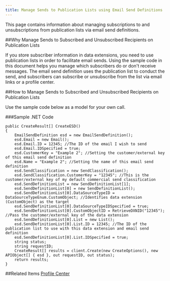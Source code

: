 ```yaml
---
title: Manage Sends to Publication Lists using Email Send Definitions
---
```

<p>This page contains information about managing subscriptions to and unsubscriptions from publication lists via email send definitions.</p>

##Why Manage Sends to Subscribed and Unsubscribed Recipients on Publication Lists
<p>If you store subscriber information in data extensions, you need to use publication lists in order to facilitate email sends. Using the sample code in this document helps you manage which subscribers do or don't receive messages. The email send definition uses the publication list to conduct the send, and subscribers can subscribe or unsubscribe from the list via email links or a profile center.</p>

##How to Manage Sends to Subscribed and Unsubscribed Recipients on Publication Lists
<p>Use the sample code below as a model for your own call.</p>

###Sample .NET Code
```
public CreateResult[] CreateESD()
{
    EmailSendDefinition esd = new EmailSendDefinition();
    esd.Email = new Email();
    esd.Email.ID = 12345; //The ID of the email I wish to send
    esd.Email.IDSpecified = true;
    esd.CustomerKey = "Example 2"; //Setting the customer/external key of this email send definition
    esd.Name = "Example 2"; //Setting the name of this email send definition
    esd.SendClassification = new SendClassification();
    esd.SendClassification.CustomerKey = "12345"; //This is the customer/external key of my default commercial send classification
    esd.SendDefinitionList = new SendDefinitionList[1];
    esd.SendDefinitionList[0] = new SendDefinitionList();
    esd.SendDefinitionList[0].DataSourceTypeID = DataSourceTypeEnum.CustomObject; //Identifies data extension (CustomObject) as the target
    esd.SendDefinitionList[0].DataSourceTypeIDSpecified = true;
    esd.SendDefinitionList[0].CustomObjectID = RetrieveDXNID("12345"); //Pass the customer/external key of the data extension
    esd.SendDefinitionList[0].List = new List();
    esd.SendDefinitionList[0].List.ID = 12345; //The ID of the publication list to use with this data extension and email send definition
    esd.SendDefinitionList[0].List.IDSpecified = true;
    string status;
    string requestID;
    CreateResult[] results = client.Create(new CreateOptions(), new APIObject[] { esd }, out requestID, out status);
    return results;
}
```
##Related Items
[Profile Center](https://help.salesforce.com/articleView?id=mc_es_profile_center.htm&type=5)
